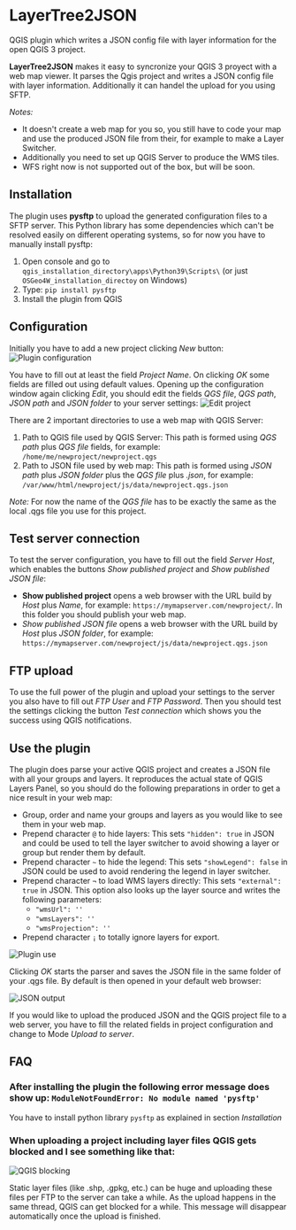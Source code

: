 # LayerTree2JSON

QGIS plugin which writes a JSON config file with layer information for the open QGIS 3 project.

**LayerTree2JSON** makes it easy to syncronize your QGIS 3 proyect with a web map viewer. It parses the Qgis project and writes a JSON config file with layer information. Additionally it can handel the upload for you using SFTP.

*Notes:*

- It doesn't create a web map for you so, you still have to code your map and use the produced JSON file from their, for example to make a Layer Switcher.
- Additionally you need to set up QGIS Server to produce the WMS tiles.
- WFS right now is not supported out of the box, but will be soon.

## Installation

The plugin uses **pysftp** to upload the generated configuration files to a SFTP server. This Python library has some dependencies which can't be resolved easily on different operating systems, so for now you have to manually install pysftp:

1. Open console and go to `qgis_installation_directory\apps\Python39\Scripts\` (or just `OSGeo4W_installation_directoy` on Windows)
2. Type: `pip install pysftp`
3. Install the plugin from QGIS

## Configuration

Initially you have to add a new project clicking _New_ button:
![Plugin configuration](docs/new_project.png)

You have to fill out at least the field *Project Name*. On clicking *OK* some fields are filled out using default values. Opening up the configuration window again clicking *Edit*, you should edit the fields *QGS file*, *QGS path*, *JSON path* and *JSON folder* to your server settings:
![Edit project](docs/edit_project.png)

There are 2 important directories to use a web map with QGIS Server:

1. Path to QGIS file used by QGIS Server: This path is formed using *QGS path* plus *QGS file* fields, for example: `/home/me/newproject/newproject.qgs`
2. Path to JSON file used by web map: This path is formed using *JSON path* plus *JSON folder* plus the *QGS file* plus *.json*, for example: `/var/www/html/newproject/js/data/newproject.qgs.json`

*Note:* For now the name of the *QGS file* has to be exactly the same as the local .qgs file you use for this project.

## Test server connection

To test the server configuration, you have to fill out the field *Server Host*, which enables the buttons *Show published project* and *Show published JSON file*:

- **Show published project** opens a web browser with the URL build by *Host* plus *Name*, for example: `https://mymapserver.com/newproject/`. In this folder you should publish your web map.
- *Show published JSON file* opens a web browser with the URL build by *Host* plus *JSON folder*, for example: `https://mymapserver.com/newproject/js/data/newproject.qgs.json`

## FTP upload

To use the full power of the plugin and upload your settings to the server you also have to fill out *FTP User* and *FTP Password*. Then you should test the settings clicking the button *Test connection* which shows you the success using QGIS notifications.

## Use the plugin

The plugin does parse your active QGIS project and creates a JSON file with all your groups and layers. It reproduces the actual state of QGIS Layers Panel, so you should do the following preparations in order to get a nice result in your web map:

- Group, order and name your groups and layers as you would like to see them in your web map.
- Prepend character `@` to hide layers: This sets `"hidden": true` in JSON and could be used to tell the layer switcher to avoid showing a layer or group but render them by default.
- Prepend character `~` to hide the legend: This sets `"showLegend": false` in JSON could be used to avoid rendering the legend in layer switcher.
- Prepend character `¬` to load WMS layers directly: This sets `"external": true` in JSON. This option also looks up the layer source and writes the following parameters:
    - `"wmsUrl": ''`
    - `"wmsLayers": ''`
    - `"wmsProjection": ''`
- Prepend character `¡` to totally ignore layers for export.
    
![Plugin use](docs/use_plugin.png)

Clicking *OK* starts the parser and saves the JSON file in the same folder of your .qgs file. By default is then opened in your default web browser:

![JSON output](docs/json_file.png)

If you would like to upload the produced JSON and the QGIS project file to a web server, you have to fill the related fields in project configuration and change to Mode *Upload to server*.

## FAQ

### After installing the plugin the following error message does show up: `ModuleNotFoundError: No module named 'pysftp'`

You have to install python library `pysftp` as explained in section *Installation*

### When uploading a project including layer files QGIS gets blocked and I see something like that:

![QGIS blocking](docs/uploading_huge_files.png)

Static layer files (like .shp, .gpkg, etc.) can be huge and uploading these files per FTP to the server can take a while. As the upload happens in the same thread, QGIS can get blocked for a while. This message will disappear automatically once the upload is finished.
